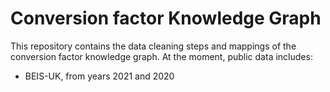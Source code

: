 # Conversion factor Knowledge Graph
This repository contains the data cleaning steps and mappings of the conversion factor knowledge graph. At the moment, public data includes:

- BEIS-UK, from years 2021 and 2020
